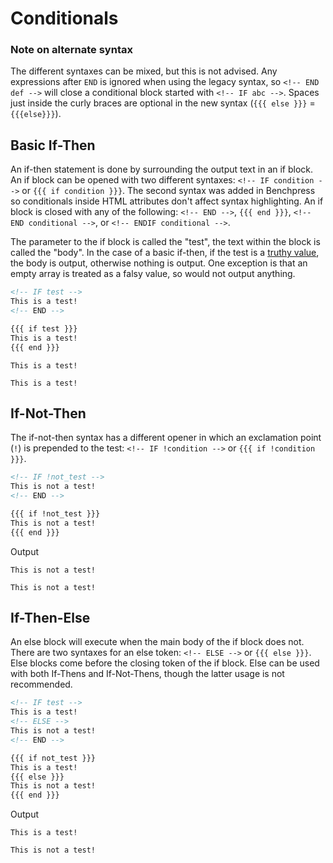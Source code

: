 # Conditionals

### Note on alternate syntax

The different syntaxes can be mixed, but this is not advised. 
Any expressions after `END` is ignored when using the legacy syntax, so `<!-- END def -->` will close a conditional block started with `<!-- IF abc -->`.
Spaces just inside the curly braces are optional in the new syntax (`{{{ else }}}` = `{{{else}}}`).

## Basic If-Then

An if-then statement is done by surrounding the output text in an if block. An if block can be opened with two different syntaxes:
`<!-- IF condition -->` or `{{{ if condition }}}`. The second syntax was added in Benchpress so conditionals inside HTML attributes don't affect syntax highlighting.
An if block is closed with any of the following: `<!-- END -->`, `{{{ end }}}`, `<!-- END conditional -->`, or `<!-- ENDIF conditional -->`. 

The parameter to the if block is called the "test", the text within the block is called the "body". In the case of a basic if-then, if the test is a [truthy value](https://developer.mozilla.org/en-US/docs/Glossary/Truthy), 
the body is output, otherwise nothing is output. One exception is that an empty array is treated as a falsy value, so would not output anything.

```html
<!-- IF test -->
This is a test!
<!-- END -->

{{{ if test }}}
This is a test!
{{{ end }}}
```

```
This is a test!

This is a test!
```

## If-Not-Then

The if-not-then syntax has a different opener in which an exclamation point (`!`) is prepended to the test: `<!-- IF !condition -->` or `{{{ if !condition }}}`.

```html
<!-- IF !not_test -->
This is not a test!
<!-- END -->

{{{ if !not_test }}}
This is not a test!
{{{ end }}}
```

Output
```
This is not a test!

This is not a test!
```

## If-Then-Else

An else block will execute when the main body of the if block does not. There are two syntaxes for an else token: `<!-- ELSE -->` or `{{{ else }}}`. 
Else blocks come before the closing token of the if block. Else can be used with both If-Thens and If-Not-Thens, though the latter usage is not recommended.

```html
<!-- IF test -->
This is a test!
<!-- ELSE -->
This is not a test!
<!-- END -->

{{{ if not_test }}}
This is a test!
{{{ else }}}
This is not a test!
{{{ end }}}
```

Output
```
This is a test!

This is not a test!
```
